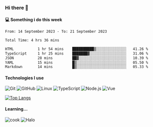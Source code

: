 ### Hi there 👋

#### 💻 Something i do this week

<!--START_SECTION:waka-->

```txt
From: 14 September 2023 - To: 21 September 2023

Total Time: 4 hrs 36 mins

HTML           1 hr 54 mins    ██████████▒░░░░░░░░░░░░░░   41.26 %
TypeScript     1 hr 25 mins    ███████▓░░░░░░░░░░░░░░░░░   31.06 %
JSON           28 mins         ██▓░░░░░░░░░░░░░░░░░░░░░░   10.39 %
YAML           15 mins         █▒░░░░░░░░░░░░░░░░░░░░░░░   05.50 %
Markdown       14 mins         █▒░░░░░░░░░░░░░░░░░░░░░░░   05.33 %
```

<!--END_SECTION:waka-->


#### Technologies I use
![Git](https://img.shields.io/badge/-Git-222222?style=flat&logo=git&logoColor=F05032)
![GitHub](https://img.shields.io/badge/-GitHub-181717?style=flat&logo=github)
![Linux](https://img.shields.io/badge/-Linux-222222?style=flat&logo=linux&logoColor=FCC624)
![TypeScript](https://img.shields.io/badge/-TypeScript-000000?style=flat&logo=typescript)
![Node.js](https://img.shields.io/badge/-Node.js-222222?style=flat&logo=node.js&logoColor=339933)
![Vue](https://img.shields.io/badge/-Vue-222222?style=flat&logo=Vue.js&logoColor=4FC08D)

[![Top Langs](https://github-readme-stats.vercel.app/api/top-langs/?username=GodlessLiu&layout=compact)](https://github.com/anuraghazra/github-readme-stats)
#### Learning...
![cook](https://img.shields.io/badge/cook-v0.0.0-yellow.svg)
![Halo](https://img.shields.io/badge/Halo-v2.9.0-blue.svg)

